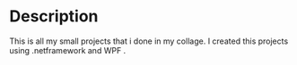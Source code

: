 # Description

  This is all my small projects that i done in my collage. I created this projects using .netframework and WPF .
